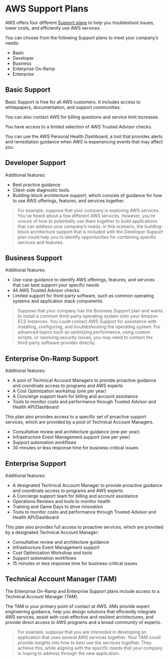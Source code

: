 # AWS Support Plans

AWS offers four different [Support plans](https://aws.amazon.com/premiumsupport/plans/) to help you troubleshoot issues, lower costs, and efficiently use AWS services.

You can choose from the following Support plans to meet your company’s needs:

- Basic
- Developer
- Business
- Enterprise On-Ramp
- Enterprise

## Basic Support

Basic Support is free for all AWS customers. It includes access to whitepapers, documentation, and support communities.

You can also contact AWS for billing questions and service limit increases.

You have access to a limited selection of AWS Trusted Advisor checks.

You can use the AWS Personal Health Dashboard, a tool that provides alerts and remediation guidance when AWS is experiencing events that may affect you.


## Developer Support

Additional features:
- Best practice guidance
- Client-side diagnostic tools
- Building-block architecture support, which consists of guidance for how to use AWS offerings, features, and services together.

> For example, suppose that your company is exploring AWS services. You’ve heard about a few different AWS services. However, you’re unsure of how to potentially use them together to build applications that can address your company’s needs. In this scenario, the building-block architecture support that is included with the Developer Support plan could help you to identify opportunities for combining specific services and features.


## Business Support

Additional features:

- Use-case guidance to identify AWS offerings, features, and services that can best support your specific needs
- All AWS Trusted Advisor checks
- Limited support for third-party software, such as common operating systems and application stack components

> Suppose that your company has the Business Support plan and wants to install a common third-party operating system onto your Amazon EC2 instances. You could contact AWS Support for assistance with installing, configuring, and troubleshooting the operating system. For advanced topics such as optimizing performance, using custom scripts, or resolving security issues, you may need to contact the third-party software provider directly.


## Enterprise On-Ramp Support

Additional features:

- A pool of Technical Account Managers to provide proactive guidance and coordinate access to programs and AWS experts
- A Cost Optimization workshop (one per year)
- A Concierge support team for billing and account assistance
- Tools to monitor costs and performance through Trusted Advisor and Health API/Dashboard

This plan also provides access to a specific set of proactive support services, which are provided by a pool of Technical Account Managers.

- Consultative review and architecture guidance (one per year)
- Infrastructure Event Management support (one per year)
- Support automation workflows
- 30 minutes or less response time for business-critical issues


## Enterprise Support

Additional features:

- A designated Technical Account Manager to provide proactive guidance and coordinate access to programs and AWS experts
- A Concierge support team for billing and account assistance
- Operations Reviews and tools to monitor health
- Training and Game Days to drive innovation
- Tools to monitor costs and performance through Trusted Advisor and Health API/Dashboard

This plan also provides full access to proactive services, which are provided by a designated Technical Account Manager:

- Consultative review and architecture guidance
- Infrastructure Event Management support
- Cost Optimization Workshop and tools
- Support automation workflows
- 15 minutes or less response time for business-critical issues


## Technical Account Manager (TAM)

The Enterprise On-Ramp and Enterprise Support plans include access to a Technical Account Manager (TAM).

The TAM is your primary point of contact at AWS. AMs provide expert engineering guidance, help you design solutions that efficiently integrate AWS services, assist with cost-effective and resilient architectures, and provide direct access to AWS programs and a broad community of experts.

> For example, suppose that you are interested in developing an application that uses several AWS services together. Your TAM could provide insights into how to best use the services together. They achieve this, while aligning with the specific needs that your company is hoping to address through the new application.